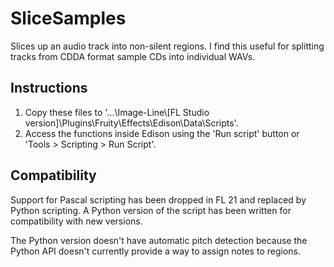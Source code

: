 # SliceSamples
Slices up an audio track into non-silent regions. I find this useful for splitting tracks from CDDA format sample CDs into individual WAVs.

## Instructions
1. Copy these files to '...\Image-Line\\\[FL Studio version]\Plugins\Fruity\Effects\Edison\Data\Scripts'.
2. Access the functions inside Edison using the 'Run script' button or 'Tools > Scripting > Run Script'.

## Compatibility
Support for Pascal scripting has been dropped in FL 21 and replaced by Python scripting. A Python version of the script has been written for compatibility with new versions.

The Python version doesn't have automatic pitch detection because the Python API doesn't currently provide a way to assign notes to regions.
